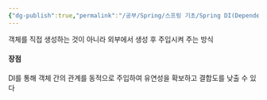 ```yaml
---
{"dg-publish":true,"permalink":"/공부/Spring/스프링 기초/Spring DI(Dependency Injection)/","dgPassFrontmatter":true,"noteIcon":""}
---
```


객체를 직접 생성하는 것이 아니라 외부에서 생성 후 주입시켜 주는 방식

#### 장점
DI를 통해 객체 간의 관계를 동적으로 주입하여 유연성을 확보하고 결합도를 낮출 수 있다
